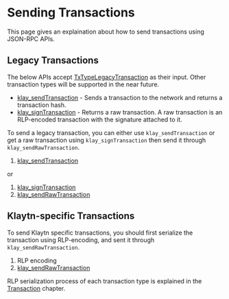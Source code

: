 # Sending Transactions

This page gives an explaination about how to send transactions using JSON-RPC APIs.

## Legacy Transactions

The below APIs accept [TxTypeLegacyTransaction](../../klaytn/design/transactions/basic.md#txtypelegacytransaction) as their input. Other transaction types will be supported in the near future.

- [klay_sendTransaction](api-references/platform/transaction.md#klay_sendtransaction) - Sends a transaction to the network and returns a transaction hash.
- [klay_signTransaction](api-references/platform/transaction.md#klay_signtransaction) - Returns a raw transaction. A raw transaction is an RLP-encoded transaction with the signature attached to it.

To send a legacy transaction, you can either use `klay_sendTransaction` or get a raw transaction using `klay_signTransaction` then send it through `klay_sendRawTransaction`.

1. [klay_sendTransaction](api-references/platform/transaction.md#klay_sendtransaction)

or

1. [klay_signTransaction](api-references/platform/transaction.md#klay_signtransaction)
2. [klay_sendRawTransaction](api-references/platform/transaction.md#klay_sendrawtransaction) 

## Klaytn-specific Transactions

To send Klaytn specific transactions, you should first serialize the transaction using RLP-encoding, and sent it through `klay_sendRawTransaction`.

1. RLP encoding
2. [klay_sendRawTransaction](api-references/platform/transaction.md#klay_sendrawtransaction)

RLP serialization process of each transaction type is explained in the [Transaction](../../klaytn/design/transactions/README.md) chapter.